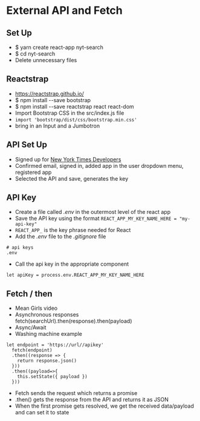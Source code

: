 # External API and Fetch

## Set Up
- $ yarn create react-app nyt-search
- $ cd nyt-search
- Delete unnecessary files

## Reactstrap
- https://reactstrap.github.io/
- $ npm install --save bootstrap
- $ npm install --save reactstrap react react-dom
- Import Bootstrap CSS in the src/index.js file
- `import 'bootstrap/dist/css/bootstrap.min.css'`
- bring in an Input and a Jumbotron

## API Set Up
- Signed up for [New York Times Developers](https://developer.nytimes.com/apis)
- Confirmed email, signed in, added app in the user dropdown menu, registered app
- Selected the API and save, generates the key


## API Key
- Create a file called *.env* in the outermost level of the react app
- Save the API key using the format `REACT_APP_MY_KEY_NAME_HERE = "my-api-key"`
- `REACT_APP_` is the key phrase needed for React
- Add the *.env* file to the *.gitignore* file
```
# api keys
.env
```
- Call the api key in the appropriate component
```
let apiKey = process.env.REACT_APP_MY_KEY_NAME_HERE
```

## Fetch / then
- Mean Girls video
- Asynchronous responses fetch(searchUrl).then(response).then(payload)
- Async/Await
- Washing machine example

```
let endpoint = 'https://url//apikey'
  fetch(endpoint)
  .then((response => {
    return response.json()
  }))
  .then((payload=>{
    this.setState({ payload })
  }))
```
- Fetch sends the request which returns a promise
- .then() gets the response from the API and returns it as JSON
- When the first promise gets resolved, we get the received data/payload and can set it to state
